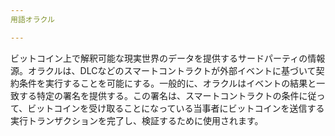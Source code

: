 ```yaml
---
用語オラクル

---
```

ビットコイン上で解釈可能な現実世界のデータを提供するサードパーティの情報源。オラクルは、DLCなどのスマートコントラクトが外部イベントに基づいて契約条件を実行することを可能にする。一般的に、オラクルはイベントの結果と一致する特定の署名を提供する。この署名は、スマートコントラクトの条件に従って、ビットコインを受け取ることになっている当事者にビットコインを送信する実行トランザクションを完了し、検証するために使用されます。